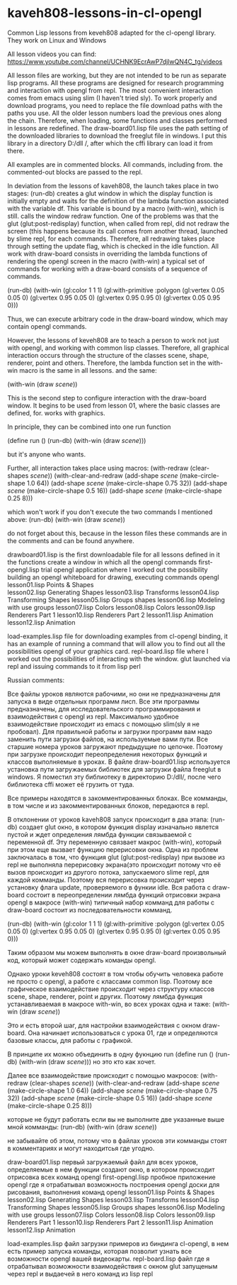 # kaveh808-lessons-in-cl-opengl
Common Lisp lessons from keveh808 adapted for the cl-opengl library. They work on Linux and Windows

All lesson videos you can find: https://www.youtube.com/channel/UCHNK9EcrAwP7djlwQN4C_tg/videos

All lesson files are working, but they are not intended to be run as
separate lisp programs. All these programs are designed for research
programming and interaction with opengl from repl. The most convenient interaction
comes from emacs using slim (I haven't tried sly).
To work properly and download programs, you need to replace
the file download paths with the paths you use.
All the older lesson numbers load the previous ones along the chain.
Therefore, when loading, some functions and classes
performed in lessons are redefined.
The draw-board01.lisp file uses the path setting of the downloaded libraries
to download the freeglut file in windows. I put this library in a directory
D:/dll /, after which the cffi library can load it from there.


All examples are in commented blocks. All commands, including from.
the commented-out blocks are passed to the repl.

In deviation from the lessons of kaveh808, the launch takes place in two stages:
(run-db) creates a glut window in which the display function
is initially empty and waits for the definition of the lambda function associated with the variable df.
This variable is bound by a macro (with-win), which is still.
calls the window redraw function.
One of the problems was that the glut (glut:post-redisplay) function, when
called from repl, did not redraw the screen (this happens because
its call comes from another thread, launched by slime repl, for each
commands. Therefore, all redrawing takes place through setting the update flag,
which is checked in the idle function.
All work with draw-board consists in overriding the lambda functions of rendering
the opengl screen in the macro (with-win)
a typical set of commands for working with a draw-board consists of a sequence
of commands.

(run-db)
(with-win
  (gl:color 1 1 1)
  (gl:with-primitive :polygon
    (gl:vertex 0.05 0.05 0)
    (gl:vertex 0.95 0.05 0)
    (gl:vertex 0.95 0.95 0)
    (gl:vertex 0.05 0.95 0)))

Thus, we can execute arbitrary code in the draw-board window, which may
contain opengl commands.

However, the lessons of keveh808 are to teach a person to work not just with
opengl, and working with common lisp classes. Therefore, all graphical interaction
occurs through the structure of the classes scene, shape, renderer, point and others.
Therefore, the lambda function set in the with-win macro is the same in all lessons.
and the same:

(with-win
  (draw *scene*))

This is the second step to configure interaction with the draw-board window.
It begins to be used from lesson 01, where the basic classes are defined, for.
works with graphics.

In principle, they can be combined into one run function

(define run ()
   (run-db)
   (with-win
       (draw *scene*)))

but it's anyone who wants.

Further, all interaction takes place using macros:
(with-redraw
    (clear-shapes *scene*))
(with-clear-and-redraw
   (add-shape *scene* (make-circle-shape 1.0  64))
   (add-shape *scene* (make-circle-shape 0.75 32))
   (add-shape *scene* (make-circle-shape 0.5  16))
   (add-shape *scene* (make-circle-shape 0.25 8)))

which won't work if you don't execute the two commands I mentioned above:
(run-db)
(with-win
   (draw *scene*))

do not forget about this, because in the lesson files these commands are in the comments
and can be found anywhere.

drawboard01.lisp is the first downloadable file for all lessons defined in it
                 the functions create a window in which all the
                 opengl commands
first-opengl.lisp trial opengl application where I worked out the possibility
                  building an opengl whiteboard for drawing, executing commands
                  opengl
lesson01.lisp	       Points & Shapes  
lesson02.lisp          Generating Shapes
lesson03.lisp          Transforms
lesson04.lisp          Transforming Shapes
lesson05.lisp          Groups shapes
lesson06.lisp          Modeling with use groups
lesson07.lisp          Colors
lesson08.lisp          Colors
lesson09.lisp          Renderers Part 1
lesson10.lisp          Renderers Part 2
lesson11.lisp          Animation
lesson12.lisp          Animation

load-examples.lisp file for downloading examples from cl-opengl binding, it has
                   an example of running a command that will allow you to find out 
                   all the possibilities opengl of your graphics card.
repl-board.lisp    file where I worked out the possibilities of interacting with the window.
                   glut launched via repl and issuing commands to it from
                   lisp perl



Russian comments:

Все файлы уроков являются рабочими, но они не предназначены для запуска в виде
отдельных программ лисп. Все эти программы предназначены, для исследовательского
программирования и взаимодействия с opengl из repl. Максимально удобное взаимодействие
происходит из emacs с помощью slim(sly я не пробовал).
Для правильной работы и загрузки программ вам надо заменить пути загрузки
файлов, на используемые вами пути.
Все старшие номера уроков загружают предыдущие  по цепочке.
Поэтому при загрузке происходит переопределения некоторых функций и классов
выполняемые в уроках.
В файле draw-board01.lisp используется установка пути загружаемых библиотек
для загрузки файла freeglut в windows. Я поместил эту библиотеку в директорию
D:/dll/, после чего библиотека cffi может её грузить от туда.


Все примеры находятся в закомментированных блоках. Все комманды, в том числе и из 
закомментированных блоков, передаются в repl.

В отклонении от уроков kaveh808 запуск происходит в два этапа:
(run-db) создает glut окно, в котором функция display изначально явлется
пустой и ждет определения лямбда функции связываемой с переменной df.
Эту переменную связвает макрос (with-win), который при этом еще 
вызвает функцию перерисовки окна.
Одна из проблем заключалась в том, что функция glut (glut:post-redisplay) при
вызове из repl не выполняла перерисовку экрана(это происходит потому что
её вызов происходит из другого потока, запускаемого slime repl, для каждой 
комманды. Поэтому вся перерисовка происходит через установку флага update,
проверяемого в функии idle.
Вся работа с draw-board состоит в переопределении лямбда функций отрисовки
экрана opengl в макросе (with-win)
типичный набор комманд для работы с draw-board состоит из последовательности
комманд.

(run-db)
(with-win
  (gl:color 1 1 1)
  (gl:with-primitive :polygon
    (gl:vertex 0.05 0.05 0)
    (gl:vertex 0.95 0.05 0)
    (gl:vertex 0.95 0.95 0)
    (gl:vertex 0.05 0.95 0)))

Таким образом мы можем выполнять в окне draw-board произвольный код, который может
содержать команды opengl.

Однако уроки keveh808 состоят в том чтобы обучить человека работе не просто с
opengl, а работе с классами common lisp. Поэтому все графическое взаимодействие
происходит через структуру классов scene, shapе, renderer, point и других.
Поэтому лямбда функция устанавливаемая в макросе with-win, во всех уроках одна 
и таже:
(with-win
  (draw *scene*))
  
Это и есть второй шаг, для настройки взаимодействия с окном draw-board.
Она начинает использоваться с урока 01, где и определяются базовые классы, для 
работы с графикой.

В принципе их можно объединить в одну фукнцию run
(define run ()
   (run-db)
   (with-win
       (draw *scene*)))
но это кто как хочет.

Далее все взаимодействие происходит с помощью макросов:
(with-redraw
    (clear-shapes *scene*))
(with-clear-and-redraw
   (add-shape *scene* (make-circle-shape 1.0  64))
   (add-shape *scene* (make-circle-shape 0.75 32))
   (add-shape *scene* (make-circle-shape 0.5  16))
   (add-shape *scene* (make-circle-shape 0.25 8)))

которые не будут работать если вы не выполните две указанные выше мной комманды:
(run-db)
(with-win
   (draw *scene*))

не забывайте об этом, потому что в файлах уроков эти комманды стоят в комментариях
и могут находитсья где угодно.

draw-board01.lisp      первый загружаемый файл для всех уроков, определяемые в нем
                       функции создают окно, в котором происходит отрисовка всех
                       команд opengl
first-opengl.lisp      пробное приложение opengl где я отрабатывал возможность
                       построения opengl доски для рисования, выполнения команд
                       opengl
lesson01.lisp	       Points & Shapes  
lesson02.lisp          Generating Shapes
lesson03.lisp          Transforms
lesson04.lisp          Transforming Shapes
lesson05.lisp          Groups shapes
lesson06.lisp          Modeling with use groups
lesson07.lisp          Colors
lesson08.lisp          Colors
lesson09.lisp          Renderers Part 1
lesson10.lisp          Renderers Part 2
lesson11.lisp          Animation
lesson12.lisp          Animation

load-examples.lisp     файл загрузки примеров из биндинга cl-opengl, в нем есть
                       пример запуска команды, которая позволит узнать все возможности
                       opengl вашей видеокарты.
repl-board.lisp        файл где я отрабатывал возможности взаимодействия с окном 
                       glut запущеным через repl и выдаечей в него команд из 
                       lisp repl


